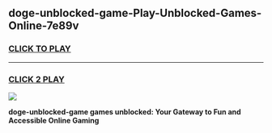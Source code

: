 
## doge-unblocked-game-Play-Unblocked-Games-Online-7e89v
<h3>
<a href="https://premium76.site?title=doge-unblocked-game&ref=25A">CLICK TO PLAY</a></h3>
<hr>

<h3>
<a href="https://premium76.site?title=doge-unblocked-game&ref=25A">CLICK 2 PLAY</a>
  
</h3>

<a href="https://premium76.site?title=doge-unblocked-game&ref=25A"><img src="https://clearcache.store/games.png"></a>


**doge-unblocked-game games unblocked: Your Gateway to Fun and Accessible Online Gaming**

